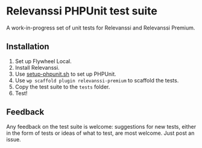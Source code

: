 # Relevanssi PHPUnit test suite

A work-in-progress set of unit tests for Relevanssi and Relevanssi Premium.

## Installation

1. Set up Flywheel Local.
2. Install Relevanssi.
3. Use [setup-phpunit.sh](https://gist.github.com/keesiemeijer/a888f3d9609478b310c2d952644891ba) to set up PHPUnit.
4. Use `wp scaffold plugin relevanssi-premium` to scaffold the tests.
5. Copy the test suite to the `tests` folder.
6. Test!

## Feedback
Any feedback on the test suite is welcome: suggestions for new tests, either in the form of tests or ideas of what to test, are most welcome. Just post an issue.